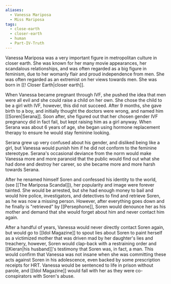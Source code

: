 ```yaml
---
aliases:
  - Vanessa Mariposa
  - Miss Mariposa
tags:
  - close-earth
  - closer-earth
  - human
  - Part-IV-Truth
---
```

Vanessa Mariposa was a very important figure in metropolitan culture in closer earth. She was known for her many movie appearances, her scandalous relationships, and was often regarded as a big figure in feminism, due to her womanly flair and proud independence from men. She was often regarded as an extremist on her views towards men. She was born in [[! Closer Earth|closer earth]].

When Vanessa became pregnant through IVF, she pushed the idea that men were all evil and she could raise a child on her own. She chose the child to be a girl with IVF, however, this did not succeed. After 9 months, she gave birth to a boy, and initially thought the doctors were wrong, and named him [[Soren|Serana]]. Soon after, she figured out that her chosen gender IVF pregnancy did in fact fail, but kept raising him as a girl anyway. When Serana was about 6 years of age, she began using hormone replacement therapy to ensure he would stay feminine looking.

Serana grew up very confused about his gender, and disliked being like a girl, but Vanessa would punish him if he did not conform to the feminine stereotype. Serana's occasional deviance from the norm would make Vanessa more and more paranoid that the public would find out what she had done and destroy her career, so she became more and more harsh towards Serana.

After he renamed himself Soren and confessed his identity to the world, (see [[The Mariposa Scandal]]), her popularity and image were forever tainted. She would be arrested, but she had enough money to bail and would hire police, investigators, and detectives to find and retrieve Soren, as he was now a missing person. However, after everything goes down and he finally is "retrieved" by [[Persephone]], Soren would denounce her as his mother and demand that she would forget about him and never contact him again. 

After a handful of years, Vanessa would never directly contact Soren again, but would go to [[Idol Magazine]] to spout lies about Soren to paint herself as a victimized mother that was driven mad by her daughter's lies and treachery, however, Soren would clap-back with a restraining order and [[Kieran|his husband]]'s testimony that Soren was, in fact, a man. This would confirm that Vanessa was not insane when she was committing these acts against Soren in his adolescence, even backed by some prescription receipts for HRT. Vanessa would be sentenced to life in prison without parole, and [[Idol Magazine]] would fall with her as they were co-conspirators with Soren's abuse.
